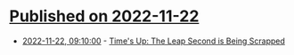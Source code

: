 # [Published on 2022-11-22](index.md)

* [2022-11-22, 09:10:00](https://soylentnews.org/article.pl?sid=22/11/21/1536257&from=rss) - [Time's Up: The Leap Second is Being Scrapped](https://soylentnews.org/article.pl?sid=22/11/21/1536257&from=rss)
